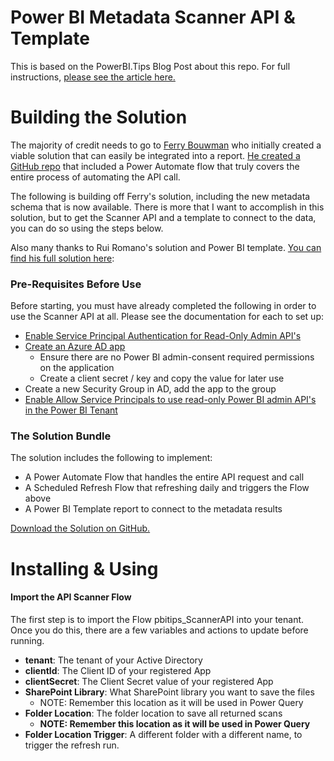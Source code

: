 # Power BI Metadata Scanner API & Template

This is based on the PowerBI.Tips Blog Post about this repo. For full instructions, [please see the article here.](https://powerbi.tips/2021/10/using-the-power-bi-scanner-api-to-manage-tenants-entire-metadata/)

Building the Solution
=====================

The majority of credit needs to go to [Ferry Bouwman](https://www.linkedin.com/in/ferrybouwman/) who initially created a viable solution that can easily be integrated into a report. [He created a GitHub repo](https://github.com/ferrybouwman/Power-BI-Read-Only-REST-API) that included a Power Automate flow that truly covers the entire process of automating the API call.

The following is building off Ferry's solution, including the new metadata schema that is now available. There is more that I want to accomplish in this solution, but to get the Scanner API and a template to connect to the data, you can do so using the steps below.

Also many thanks to Rui Romano's solution and Power BI template. [You can find his full solution here](https://github.com/RuiRomano/pbimonitor): 

### Pre-Requisites Before Use

Before starting, you must have already completed the following in order to use the Scanner API at all. Please see the documentation for each to set up:

*   [Enable Service Principal Authentication for Read-Only Admin API's](https://docs.microsoft.com/en-us/power-bi/admin/read-only-apis-service-principal-authentication)
*   [Create an Azure AD app](https://docs.microsoft.com/en-us/azure/active-directory/develop/howto-create-service-principal-portal)
    *   Ensure there are no Power BI admin-consent required permissions on the application
    *   Create a client secret / key and copy the value for later use
*   Create a new Security Group in AD, add the app to the group
*   [Enable Allow Service Principals to use read-only Power BI admin API's in the Power BI Tenant](https://docs.microsoft.com/en-us/power-bi/admin/service-admin-enhanced-metadata-scanning#enabling-enhanced-metadata-scanning)

### The Solution Bundle

The solution includes the following to implement:

*   A Power Automate Flow that handles the entire API request and call
*   A Scheduled Refresh Flow that refreshing daily and triggers the Flow above
*   A Power BI Template report to connect to the metadata results

[Download the Solution on GitHub.](https://github.com/pugliathomas/powerbiscannermetadata)

Installing & Using
==================

#### Import the API Scanner Flow

The first step is to import the Flow pbitips\_ScannerAPI into your tenant. Once you do this, there are a few variables and actions to update before running.

*   **tenant**: The tenant of your Active Directory
*   **clientId**: The Client ID of your registered App
*   **clientSecret**: The Client Secret value of your registered App
*   **SharePoint Library**: What SharePoint library you want to save the files
    *   NOTE: Remember this location as it will be used in Power Query
*   **Folder Location**: The folder location to save all returned scans
    *   **NOTE: Remember this location as it will be used in Power Query**
*   **Folder Location Trigger**: A different folder with a different name, to trigger the refresh run.
